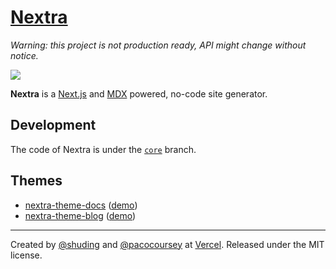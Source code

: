 # [Nextra](https://nextra.vercel.app)

_Warning: this project is not production ready, API might change without notice._

[![](https://vercel.com/button)](https://vercel.com/import/git?s=https%3A%2F%2Fgithub.com%2Fshuding%2Fnextra&c=1)

**Nextra** is a [Next.js](https://nextjs.org) and [MDX](https://mdxjs.com) powered, no-code site generator.

## Development

The code of Nextra is under the [`core`](https://github.com/shuding/nextra/tree/core) branch.

## Themes

- [nextra-theme-docs](https://github.com/vercel/swr-site) ([demo](https://swr.vercel.app))
- [nextra-theme-blog](https://github.com/shuding/site) ([demo](https://shud.in))

---

Created by [@shuding](https://github.com/shuding) and [@pacocoursey](https://github.com/pacocoursey) at [Vercel](https://vercel.com). Released under the MIT license.
